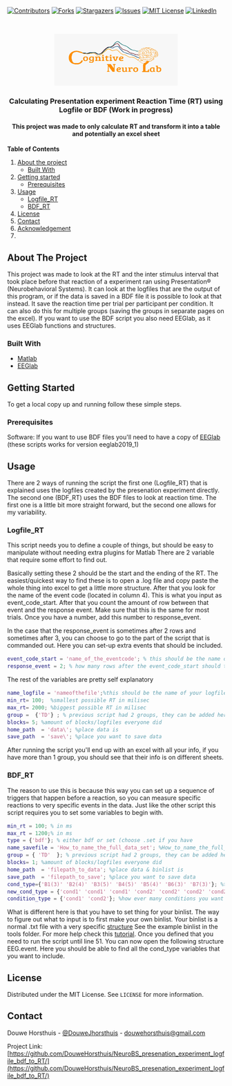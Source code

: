<!--
This is all based on https://github.com/othneildrew/Best-README-Template, othneildrew's "best-README-Template". I only made some edits 
that I thought were making things clearer

When starting a new readme file, to avoid retyping too much info. Do a search and replace with your text editor for the following:**
`DouweHorsthuis`, `NeuroBS_presenation_experiment_logfile_bdf_to_RT`, `DouweJhorsthuis`, `douwehorsthuis@gmail.com`, `Calculating Presentation experiment RT using Logfile or BDF  `, `This project was made to only calculate RT and transform it into a table and potentially an excel sheet `, 'douwe-horsthuis-725bb9188'

If you want to use markdown or HTML but you are not familiar check: https://www.markdownguide.org/basic-syntax/#reference-style-links
-->

<!-- if you want different custom or unique shields see https://shields.io/category/build  -->
[![Contributors][contributors-shield]][contributors-url]
[![Forks][forks-shield]][forks-url]
[![Stargazers][stars-shield]][stars-url]
[![Issues][issues-shield]][issues-url]
[![MIT License][license-shield]][license-url]
[![LinkedIn][linkedin-shield]][linkedin-url]



<!-- there is no way to align things when using Markdown, so in these instances we use HTML -->
<!-- if you want to use a logo, make sure to upload your logo to your NeuroBS_presenation_experiment_logfile_bdf_to_RT, or link to another place where it's online -->

<br />
<p align="center">
  <a href="https://github.com/DouweHorsthuis/NeuroBS_presenation_experiment_logfile_bdf_to_RT/">
      <img src="images/logo.jpeg" alt="Logo" width="286" height="120">
  </a> 

<h3 align="center">Calculating Presentation experiment Reaction Time (RT) using Logfile or BDF (Work in progress) </h3>

<h4 align="center">This project was made to only calculate RT and transform it into a table and potentially an excel sheet </h4>

<!-- I think the table of contents is cleaner and more readable in markdown, so using markdown for these parts
the basics are, put whatever you want to show up in [] put whatever you want to link to in () the linking part cannot
have any spaces/characters, replaces spaces with - (_ does not work) the numbering should be indifferent (as you can see below) -->

**Table of Contents**
  
1. [About the project](#about-the-project)
    - [Built With](#built-with)
2. [Getting started](#getting-started)
    - [Prerequisites](#prerequisites)  
3. [Usage](#usage)
    - [Logfile_RT](#logfile_rt)
    - [BDF_RT](#BDF_RT)
3. [License](#license)
3. [Contact](#contact)
3. [Acknowledgement](#acknowledgement)
3. 




<!-- ABOUT THE PROJECT -->
## About The Project
This project was made to look at the RT and the inter stimulus interval that took place before that reaction of a experiment ran using Presentation® (Neurobehavioral Systems). It can look at the logfiles that are the output of this program, or if the data is saved in a BDF file it is possible to look at that instead. It save the reaction time per trial per participant per condition. It can also do this for multiple groups (saving the groups in separate pages on the excel). If you want to use the BDF script you also need EEGlab, as it uses EEGlab functions and structures.


### Built With

* [Matlab](https://www.mathworks.com/)
* [EEGlab](https://sccn.ucsd.edu/eeglab/index.php)

<!-- GETTING STARTED -->
## Getting Started

To get a local copy up and running follow these simple steps.

### Prerequisites
Software: If you want to use BDF files you'll need to have a copy of [EEGlab](https://sccn.ucsd.edu/eeglab/download.php) (these scripts works for version eeglab2019_1)


<!-- USAGE EXAMPLES -->
## Usage

There are 2 ways of running the script the first one (Logfile_RT) that is explained uses the logfiles created by the presenation experiment directly. The second one (BDF_RT) uses the BDF files to look at reaction time. The first one is a little bit more straight forward, but the second one allows for my variability. 

### Logfile_RT
This script needs you to define a couple of things, but should be easy to manipulate without needing extra plugins for Matlab
There are 2 variable that require some effort to find out. 

Basically setting these 2 should be the start and the ending of the RT. The easiest/quickest way to find these is to open a .log file and copy paste the whole thing into excel to get a little more structure. After that you look for the name of the event code (located in column 4). This is what you input as event_code_start. After that you count the amount of row between that event and the response event. Make sure that this is the same for most trials. Once you have a number, add this number to response_event. 

In the case that the response_event is sometimes after 2 rows and sometimes after 3, you can choose to go to the part of the script that is commanded out. Here you can set-up extra events that should be included. 
```matlab
event_code_start = 'name_of_the_eventcode'; % this should be the name of the event code (column 4) in the logfile, that starts the RT
response_event = 2; % how many rows after the event_code_start should the response happen.
```
The rest of the variables are pretty self explanatory

```matlab
name_logfile = 'nameofthefile';%this should be the name of your logfile, without the ID, it normally has the paradigm name
min_rt= 100;  %smallest possible RT in milisec
max_rt= 2000; %biggest possible RT in milisec
group =  {'TD'} ; % previous script had 2 groups, they can be added here. if you do update check line 22
blocks= 5; %amount of blocks/logfiles everyone did
home_path  = 'data\'; %place data is
save_path  = 'save\'; %place you want to save data
```
After running the script you'll end up with an excel with all your info, if you have more than 1 group, you should see that their info is on different sheets.
### BDF_RT
The reason to use this is because this way you can set up a sequence of triggers that happen before a reaction, so you can measure specific reactions to very specific events in the data. Just like the other script this script requires you to set some variables to begin with. 

```matlab
min_rt = 100; % in ms
max_rt = 1200;% in ms
type = {'bdf'}; % either bdf or set (choose .set if you have
name_savefile = 'How_to_name_the_full_data_set'; %How_to_name_the_full_data_set
group = { 'TD'  }; % previous script had 2 groups, they can be added here if needed , but also change the names of line 25 and 27 according
blocks= 1; %amount of blocks/logfiles everyone did
home_path  = 'filepath_to_data'; %place data & binlist is
save_path  = 'filepath_to_save'; %place you want to save data
cond_type={'B1(3)' 'B2(4)' 'B3(5)' 'B4(5)' 'B5(4)' 'B6(3)' 'B7(3)'}; %these are the bins you created in the binlist (bin number followed by first trigger number)
new_cond_type = {'cond1' 'cond1' 'cond1' 'cond2' 'cond2' 'cond2' 'cond2'}; %these will be the new names of the bins, to make it more clear.
condition_type = {'cond1' 'cond2'}; %how ever many conditions you want to plot can be assigned here
```
What is different here is that you have to set thing for your binlist. The way to figure out what to input is to first make your own binlist. Your binlist is a normal .txt file with a very specific [structure](https://github.com/DouweHorsthuis/NeuroBS_presenation_experiment_logfile_bdf_to_RT/blob/main/images/binlist.png)
See the example binlist in the tools folder. For more help check this [tutorial](https://github.com/lucklab/erplab/wiki/ERP-Bin-Operations).
Once you defined that you need to run the script until line 51. You can now open the following structure EEG.event. Here you should be able to find all the cond_type variables that you want to include. 

<!-- LICENSE -->
## License

Distributed under the MIT License. See `LICENSE` for more information.



<!-- CONTACT -->
## Contact

Douwe Horsthuis - [@DouweJhorsthuis](https://twitter.com/DouweJhorsthuis) - douwehorsthuis@gmail.com

Project Link: [https://github.com/DouweHorsthuis/NeuroBS_presenation_experiment_logfile_bdf_to_RT/](https://github.com/DouweHorsthuis/NeuroBS_presenation_experiment_logfile_bdf_to_RT/)




<!-- MARKDOWN LINKS & IMAGES -->
<!-- https://www.markdownguide.org/basic-syntax/#reference-style-links -->
[contributors-shield]: https://img.shields.io/github/contributors/DouweHorsthuis/NeuroBS_presenation_experiment_logfile_bdf_to_RT.svg?style=for-the-badge
[contributors-url]: https://github.com/DouweHorsthuis/NeuroBS_presenation_experiment_logfile_bdf_to_RT/graphs/contributors
[forks-shield]: https://img.shields.io/github/forks/DouweHorsthuis/NeuroBS_presenation_experiment_logfile_bdf_to_RT.svg?style=for-the-badge
[forks-url]: https://github.com/DouweHorsthuis/NeuroBS_presenation_experiment_logfile_bdf_to_RT/network/members
[stars-shield]: https://img.shields.io/github/stars/DouweHorsthuis/NeuroBS_presenation_experiment_logfile_bdf_to_RT.svg?style=for-the-badge
[stars-url]: https://github.com/DouweHorsthuis/NeuroBS_presenation_experiment_logfile_bdf_to_RT/stargazers
[issues-shield]: https://img.shields.io/github/issues/DouweHorsthuis/NeuroBS_presenation_experiment_logfile_bdf_to_RT.svg?style=for-the-badge
[issues-url]: https://github.com/DouweHorsthuis/NeuroBS_presenation_experiment_logfile_bdf_to_RT/issues
[license-shield]: https://img.shields.io/github/license/DouweHorsthuis/NeuroBS_presenation_experiment_logfile_bdf_to_RT.svg?style=for-the-badge
[license-url]: https://github.com/DouweHorsthuis/NeuroBS_presenation_experiment_logfile_bdf_to_RT/blob/master/LICENSE.txt
[linkedin-shield]: https://img.shields.io/badge/-LinkedIn-black.svg?style=for-the-badge&logo=linkedin&colorB=555
[linkedin-url]: https://linkedin.com/in/douwe-horsthuis-725bb9188